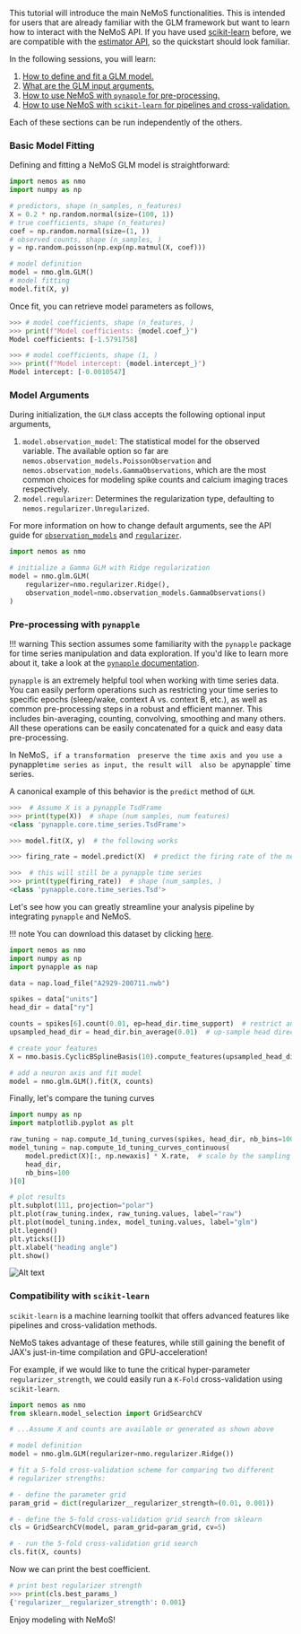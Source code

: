 
This tutorial will introduce the main NeMoS functionalities. This is intended for users that are 
already familiar with the GLM framework but want to learn how to interact with the NeMoS API. 
If you have used [scikit-learn](https://scikit-learn.org/stable/) before, we are compatible with the [estimator API](https://scikit-learn.org/stable/modules/generated/sklearn.base.BaseEstimator.html), so the quickstart should look 
familiar.

In the following sessions, you will learn:

1. [How to define and fit a GLM model.](#basic-model-fitting)
2. [What are the GLM input arguments.](#model-arguments)
3. [How to use NeMoS with `pynapple` for pre-processing.](#pre-processing-with-pynapple)
4. [How to use NeMoS with `scikit-learn` for pipelines and cross-validation.](#compatibility-with-scikit-learn)

Each of these sections can be run independently of the others.

### Basic Model Fitting

Defining and fitting a NeMoS GLM model is straightforward:

```python
import nemos as nmo
import numpy as np

# predictors, shape (n_samples, n_features)
X = 0.2 * np.random.normal(size=(100, 1))
# true coefficients, shape (n_features)
coef = np.random.normal(size=(1, ))
# observed counts, shape (n_samples, )
y = np.random.poisson(np.exp(np.matmul(X, coef)))

# model definition
model = nmo.glm.GLM()
# model fitting
model.fit(X, y)
```


Once fit, you can retrieve model parameters as follows,

```python
>>> # model coefficients, shape (n_features, )
>>> print(f"Model coefficients: {model.coef_}")
Model coefficients: [-1.5791758]

>>> # model coefficients, shape (1, )
>>> print(f"Model intercept: {model.intercept_}")
Model intercept: [-0.0010547]
```


### Model Arguments

During initialization, the `GLM` class accepts the following optional input arguments,

1. `model.observation_model`: The statistical model for the observed variable. The available option so far are `nemos.observation_models.PoissonObservation` and  `nemos.observation_models.GammaObservations`, which are the most common choices for modeling spike counts and calcium imaging traces respectively.
2. `model.regularizer`: Determines the regularization type, defaulting to `nemos.regularizer.Unregularized`.

For more information on how to change default arguments, see the API guide for [`observation_models`](reference/nemos/observation_models.md) and
[`regularizer`](reference/nemos/regularizer.md).

```python
import nemos as nmo

# initialize a Gamma GLM with Ridge regularization
model = nmo.glm.GLM(
    regularizer=nmo.regularizer.Ridge(), 
    observation_model=nmo.observation_models.GammaObservations()
)
```


### Pre-processing with `pynapple`

!!! warning
    This section assumes some familiarity with the `pynapple` package for time series manipulation and data 
    exploration. If you'd like to learn more about it, take a look at the [`pynapple` documentation](https://pynapple-org.github.io/pynapple/).

`pynapple` is an extremely helpful tool when working with time series data. You can easily perform operations such 
as restricting your time series to specific epochs (sleep/wake, context A vs. context B, etc.), as well as common 
pre-processing steps in a robust and efficient manner. This includes bin-averaging, counting, convolving, smoothing and many
others. All these operations can be easily concatenated for a quick and easy data pre-processing.

In NeMoS`, if a transformation  preserve the time axis and you use a `pynapple` time series as input, the result will 
also be a `pynapple` time series.

A canonical example of this behavior is the `predict` method of `GLM`.

```python
>>>  # Assume X is a pynapple TsdFrame
>>> print(type(X))  # shape (num samples, num features)
<class 'pynapple.core.time_series.TsdFrame'>

>>> model.fit(X, y)  # the following works

>>> firing_rate = model.predict(X)  # predict the firing rate of the neuron

>>>  # this will still be a pynapple time series
>>> print(type(firing_rate))  # shape (num_samples, )
<class 'pynapple.core.time_series.Tsd'>
```

Let's see how you can greatly streamline your analysis pipeline by integrating `pynapple` and NeMoS.

!!! note
    You can download this dataset by clicking [here](https://www.dropbox.com/s/su4oaje57g3kit9/A2929-200711.zip?dl=1).

```python
import nemos as nmo
import numpy as np
import pynapple as nap

data = nap.load_file("A2929-200711.nwb")

spikes = data["units"]
head_dir = data["ry"]

counts = spikes[6].count(0.01, ep=head_dir.time_support)  # restrict and bin
upsampled_head_dir = head_dir.bin_average(0.01)  # up-sample head direction

# create your features
X = nmo.basis.CyclicBSplineBasis(10).compute_features(upsampled_head_dir)

# add a neuron axis and fit model
model = nmo.glm.GLM().fit(X, counts) 
```

Finally, let's compare the tuning curves

```python
import numpy as np
import matplotlib.pyplot as plt

raw_tuning = nap.compute_1d_tuning_curves(spikes, head_dir, nb_bins=100)[6]
model_tuning = nap.compute_1d_tuning_curves_continuous(
    model.predict(X)[:, np.newaxis] * X.rate,  # scale by the sampling rate
    head_dir,
    nb_bins=100
)[0]

# plot results
plt.subplot(111, projection="polar")
plt.plot(raw_tuning.index, raw_tuning.values, label="raw")
plt.plot(model_tuning.index, model_tuning.values, label="glm")
plt.legend()
plt.yticks([])
plt.xlabel("heading angle")
plt.show()
```

![Alt text](head_dir_tuning.jpg)

### Compatibility with `scikit-learn`

`scikit-learn` is a machine learning toolkit that offers advanced features like pipelines and cross-validation methods. 

NeMoS takes advantage of these features, while still gaining the benefit of JAX's just-in-time 
compilation and GPU-acceleration!

For example, if we would like to tune the critical hyper-parameter `regularizer_strength`, we
could easily run a `K-Fold` cross-validation using `scikit-learn`.

```python
import nemos as nmo
from sklearn.model_selection import GridSearchCV

# ...Assume X and counts are available or generated as shown above

# model definition
model = nmo.glm.GLM(regularizer=nmo.regularizer.Ridge())

# fit a 5-fold cross-validation scheme for comparing two different
# regularizer strengths:

# - define the parameter grid
param_grid = dict(regularizer__regularizer_strength=(0.01, 0.001))

# - define the 5-fold cross-validation grid search from sklearn
cls = GridSearchCV(model, param_grid=param_grid, cv=5)

# - run the 5-fold cross-validation grid search
cls.fit(X, counts)
```

Now we can print the best coefficient.

```python
# print best regularizer strength
>>> print(cls.best_params_)
{'regularizer__regularizer_strength': 0.001}
```

Enjoy modeling with NeMoS!
